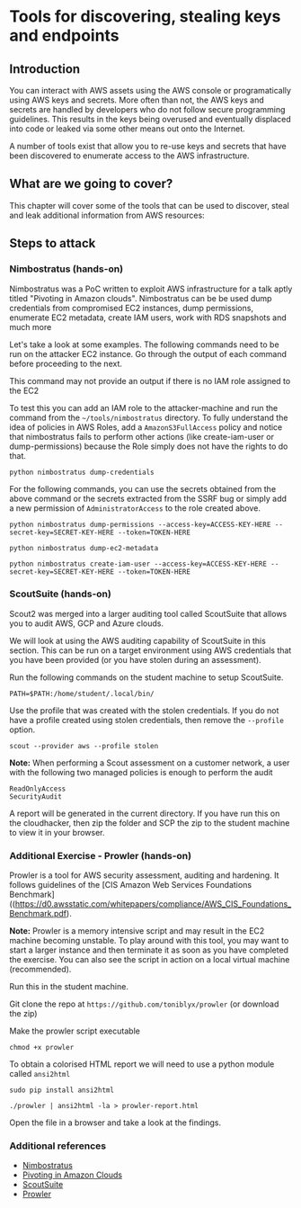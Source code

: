 # Tools for discovering, stealing keys and endpoints

## Introduction

You can interact with AWS assets using the AWS console or programatically using AWS keys and secrets. More often than not, the AWS keys and secrets are handled by developers who do not follow secure programming guidelines. This results in the keys being overused and eventually displaced into code or leaked via some other means out onto the Internet.

A number of tools exist that allow you to re-use keys and secrets that have been discovered to enumerate access to the AWS infrastructure.

## What are we going to cover?

This chapter will cover some of the tools that can be used to discover, steal and leak additional information from AWS resources:

## Steps to attack

### Nimbostratus (hands-on)

Nimbostratus was a PoC written to exploit AWS infrastructure for a talk aptly titled "Pivoting in Amazon clouds". Nimbostratus can be be used dump credentials from compromised EC2 instances, dump permissions, enumerate EC2 metadata, create IAM users, work with RDS snapshots and much more

Let's take a look at some examples. The following commands need to be run on the attacker EC2 instance. Go through the output of each command before proceeding to the next.

This command may not provide an output if there is no IAM role assigned to the EC2

To test this you can add an IAM role to the attacker-machine and run the command from the `~/tools/nimbostratus` directory. To fully understand the idea of policies in AWS Roles, add a `AmazonS3FullAccess` policy and notice that nimbostratus fails to perform other actions (like create-iam-user or dump-permissions) because the Role simply does not have the rights to do that.

    python nimbostratus dump-credentials

For the following commands, you can use the secrets obtained from the above command or the secrets extracted from the SSRF bug or simply add a new permission of `AdministratorAccess` to the role created above.

    python nimbostratus dump-permissions --access-key=ACCESS-KEY-HERE --secret-key=SECRET-KEY-HERE --token=TOKEN-HERE

    python nimbostratus dump-ec2-metadata

    python nimbostratus create-iam-user --access-key=ACCESS-KEY-HERE --secret-key=SECRET-KEY-HERE --token=TOKEN-HERE

### ScoutSuite (hands-on)

Scout2 was merged into a larger auditing tool called ScoutSuite that allows you to audit AWS, GCP and Azure clouds.

We will look at using the AWS auditing capability of ScoutSuite in this section. This can be run on a target environment using AWS credentials that you have been provided (or you have stolen during an assessment).

Run the following commands on the student machine to setup ScoutSuite. 

    PATH=$PATH:/home/student/.local/bin/

Use the profile that was created with the stolen credentials. If you do not have a profile created using stolen credentials, then remove the `--profile` option.
    
    scout --provider aws --profile stolen

**Note:** When performing a Scout assessment on a customer network, a user with the following two managed policies is enough to perform the audit

    ReadOnlyAccess
    SecurityAudit

A report will be generated in the current directory. If you have run this on the cloudhacker, then zip the folder and SCP the zip to the student machine to view it in your browser.


### Additional Exercise - Prowler (hands-on)

Prowler is a tool for AWS security assessment, auditing and hardening. It follows guidelines of the [CIS Amazon Web Services Foundations Benchmark]((https://d0.awsstatic.com/whitepapers/compliance/AWS_CIS_Foundations_Benchmark.pdf).

**Note:** Prowler is a memory intensive script and may result in the EC2 machine becoming unstable. To play around with this tool, you may want to start a larger instance and then terminate it as soon as you have completed the exercise. You can also see the script in action on a local virtual machine (recommended).

Run this in the student machine.

Git clone the repo at  `https://github.com/toniblyx/prowler` (or download the zip)

Make the prowler script executable

    chmod +x prowler

To obtain a colorised HTML report we will need to use a python module called `ansi2html`

    sudo pip install ansi2html

    ./prowler | ansi2html -la > prowler-report.html

Open the file in a browser and take a look at the findings.

### Additional references

- [Nimbostratus](https://andresriancho.github.io/nimbostratus/)
- [Pivoting in Amazon Clouds](https://andresriancho.github.io/nimbostratus/)
- [ScoutSuite](https://github.com/nccgroup/ScoutSuite)
- [Prowler](https://github.com/Alfresco/prowler)